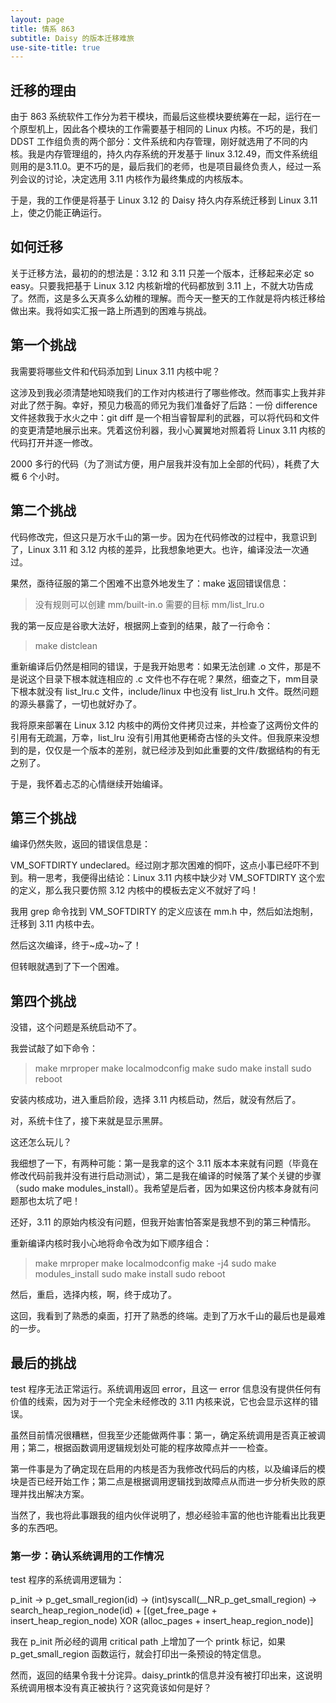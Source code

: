 ```yaml
---
layout: page
title: 情系 863
subtitle: Daisy 的版本迁移难旅
use-site-title: true
---
```


## 迁移的理由

由于 863 系统软件工作分为若干模块，而最后这些模块要统筹在一起，运行在一个原型机上，因此各个模块的工作需要基于相同的 Linux 内核。不巧的是，我们 DDST 工作组负责的两个部分：文件系统和内存管理，刚好就选用了不同的内核。我是内存管理组的，持久内存系统的开发基于 linux 3.12.49，而文件系统组则用的是3.11.0。更不巧的是，最后我们的老师，也是项目最终负责人，经过一系列会议的讨论，决定选用 3.11 内核作为最终集成的内核版本。

于是，我的工作便是将基于 Linux 3.12 的 Daisy 持久内存系统迁移到 Linux 3.11 上，使之仍能正确运行。


## 如何迁移

关于迁移方法，最初的的想法是：3.12 和 3.11 只差一个版本，迁移起来必定 so easy。只要我把基于 Linux 3.12 内核新增的代码都放到 3.11 上，不就大功告成了。然而，这是多么天真多么幼稚的理解。而今天一整天的工作就是将内核迁移给做出来。我将如实汇报一路上所遇到的困难与挑战。

## 第一个挑战

我需要将哪些文件和代码添加到 Linux 3.11 内核中呢？

这涉及到我必须清楚地知晓我们的工作对内核进行了哪些修改。然而事实上我并非对此了然于胸。幸好，预见力极高的师兄为我们准备好了后路：一份 difference 文件拯救我于水火之中：git diff 是一个相当睿智犀利的武器，可以将代码和文件的变更清楚地展示出来。凭着这份利器，我小心翼翼地对照着将 Linux 3.11 内核的代码打开并逐一修改。

2000 多行的代码（为了测试方便，用户层我并没有加上全部的代码），耗费了大概 6 个小时。

## 第二个挑战

代码修改完，但这只是万水千山的第一步。因为在代码修改的过程中，我意识到了，Linux 3.11 和 3.12 内核的差异，比我想象地更大。也许，编译没法一次通过。

果然，亟待征服的第二个困难不出意外地发生了：make 返回错误信息：
> 没有规则可以创建 mm/built-in.o 需要的目标 mm/list_lru.o

我的第一反应是谷歌大法好，根据网上查到的结果，敲了一行命令：
> make distclean

重新编译后仍然是相同的错误，于是我开始思考：如果无法创建 .o 文件，那是不是说这个目录下根本就连相应的 .c 文件也不存在呢？果然，细查之下，mm目录下根本就没有 list_lru.c 文件，include/linux 中也没有 list_lru.h 文件。既然问题的源头暴露了，一切也就好办了。

我将原来部署在 Linux 3.12 内核中的两份文件拷贝过来，并检查了这两份文件的引用有无疏漏，万幸，list_lru 没有引用其他更稀奇古怪的头文件。但我原来没想到的是，仅仅是一个版本的差别，就已经涉及到如此重要的文件/数据结构的有无之别了。

于是，我怀着忐忑的心情继续开始编译。

## 第三个挑战

编译仍然失败，返回的错误信息是：

VM_SOFTDIRTY undeclared。经过刚才那次困难的恫吓，这点小事已经吓不到到。稍一思考，我便得出结论：Linux 3.11 内核中缺少对 VM_SOFTDIRTY 这个宏的定义，那么我只要仿照 3.12 内核中的模板去定义不就好了吗！

我用 grep 命令找到 VM_SOFTDIRTY 的定义应该在 mm.h 中，然后如法炮制，迁移到 3.11 内核中去。

然后这次编译，终于~成~功~了！

但转眼就遇到了下一个困难。

## 第四个挑战

没错，这个问题是系统启动不了。

我尝试敲了如下命令：
> make mrproper
> make localmodconfig
> make 
> sudo make install
> sudo reboot

安装内核成功，进入重启阶段，选择 3.11 内核启动，然后，就没有然后了。

对，系统卡住了，接下来就是显示黑屏。

这还怎么玩儿？

我细想了一下，有两种可能：第一是我拿的这个 3.11 版本本来就有问题（毕竟在修改代码前我并没有进行启动测试），第二是我在编译的时候落了某个关键的步骤（sudo make modules_install）。我希望是后者，因为如果这份内核本身就有问题那也太坑了吧！

还好，3.11 的原始内核没有问题，但我开始害怕答案是我想不到的第三种情形。

重新编译内核时我小心地将命令改为如下顺序组合： 

> make mrproper
> make localmodconfig
> make -j4
> sudo make modules_install
> sudo make install
> sudo reboot

然后，重启，选择内核，啊，终于成功了。

这回，我看到了熟悉的桌面，打开了熟悉的终端。走到了万水千山的最后也是最难的一步。

## 最后的挑战

test 程序无法正常运行。系统调用返回 error，且这一 error 信息没有提供任何有价值的线索，因为对于一个完全未经修改的 3.11 内核来说，它也会显示这样的错误。

虽然目前情况很糟糕，但我至少还能做两件事：第一，确定系统调用是否真正被调用；第二，根据函数调用逻辑规划处可能的程序故障点并一一检查。

第一件事是为了确定现在启用的内核是否为我修改代码后的内核，以及编译后的模块是否已经开始工作；第二点是根据调用逻辑找到故障点从而进一步分析失败的原理并找出解决方案。

当然了，我也将此事跟我的组内伙伴说明了，想必经验丰富的他也许能看出比我更多的东西吧。

### 第一步：确认系统调用的工作情况

test 程序的系统调用逻辑为：

p_init -> p_get_small_region(id) -> (int)syscall(__NR_p_get_small_region) -> search_heap_region_node(id) + [(get_free_page + insert_heap_region_node) XOR (alloc_pages + insert_heap_region_node)]

我在 p_init 所必经的调用 critical path 上增加了一个 printk 标记，如果 p_get_small_region 函数运行，就会打印出一条预设的特定信息。

然而，返回的结果令我十分诧异。daisy_printk的信息并没有被打印出来，这说明系统调用根本没有真正被执行？这究竟该如何是好？

<!-- UY BEGIN -->
<div id="uyan_frame"></div>
<script type="text/javascript" src="http://v2.uyan.cc/code/uyan.js"></script>
<!-- UY END -->



